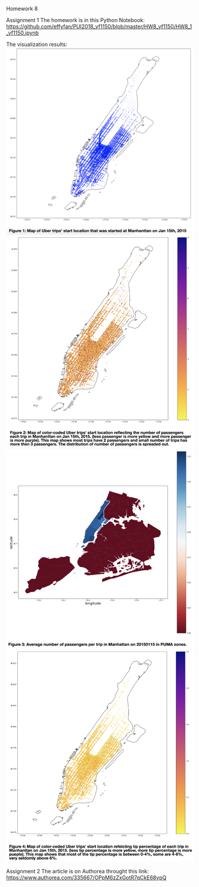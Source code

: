 Homework 8 

Assignment 1
The homework is in this Python Notebook: 
https://github.com/effyfan/PUI2018_yf1150/blob/master/HW8_yf1150/HW8_1_yf1150.ipynb

The visualization results: 
![Alt text](figure1.png)
![Alt text](figure2.png)
![Alt text](figure3.png)
![Alt text](figure4.png)

Assignment 2
The article is on Authorea throught this link: 
https://www.authorea.com/335667/OPpM6zZxGotR7qCkE68vpQ

